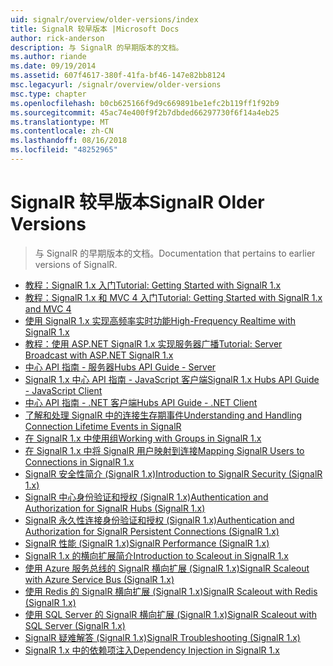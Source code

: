 ```yaml
---
uid: signalr/overview/older-versions/index
title: SignalR 较早版本 |Microsoft Docs
author: rick-anderson
description: 与 SignalR 的早期版本的文档。
ms.author: riande
ms.date: 09/19/2014
ms.assetid: 607f4617-380f-41fa-bf46-147e82bb8124
msc.legacyurl: /signalr/overview/older-versions
msc.type: chapter
ms.openlocfilehash: b0cb625166f9d9c669891be1efc2b119ff1f92b9
ms.sourcegitcommit: 45ac74e400f9f2b7dbded66297730f6f14a4eb25
ms.translationtype: MT
ms.contentlocale: zh-CN
ms.lasthandoff: 08/16/2018
ms.locfileid: "48252965"
---
```

<a name="signalr-older-versions"></a><span data-ttu-id="90c19-103">SignalR 较早版本</span><span class="sxs-lookup"><span data-stu-id="90c19-103">SignalR Older Versions</span></span>
====================
> <span data-ttu-id="90c19-104">与 SignalR 的早期版本的文档。</span><span class="sxs-lookup"><span data-stu-id="90c19-104">Documentation that pertains to earlier versions of SignalR.</span></span>


- [<span data-ttu-id="90c19-105">教程：SignalR 1.x 入门</span><span class="sxs-lookup"><span data-stu-id="90c19-105">Tutorial: Getting Started with SignalR 1.x</span></span>](tutorial-getting-started-with-signalr.md)
- [<span data-ttu-id="90c19-106">教程：SignalR 1.x 和 MVC 4 入门</span><span class="sxs-lookup"><span data-stu-id="90c19-106">Tutorial: Getting Started with SignalR 1.x and MVC 4</span></span>](tutorial-getting-started-with-signalr-and-mvc-4.md)
- [<span data-ttu-id="90c19-107">使用 SignalR 1.x 实现高频率实时功能</span><span class="sxs-lookup"><span data-stu-id="90c19-107">High-Frequency Realtime with SignalR 1.x</span></span>](tutorial-high-frequency-realtime-with-signalr.md)
- [<span data-ttu-id="90c19-108">教程：使用 ASP.NET SignalR 1.x 实现服务器广播</span><span class="sxs-lookup"><span data-stu-id="90c19-108">Tutorial: Server Broadcast with ASP.NET SignalR 1.x</span></span>](tutorial-server-broadcast-with-aspnet-signalr.md)
- [<span data-ttu-id="90c19-109">中心 API 指南 - 服务器</span><span class="sxs-lookup"><span data-stu-id="90c19-109">Hubs API Guide - Server</span></span>](signalr-1x-hubs-api-guide-server.md)
- [<span data-ttu-id="90c19-110">SignalR 1.x 中心 API 指南 - JavaScript 客户端</span><span class="sxs-lookup"><span data-stu-id="90c19-110">SignalR 1.x Hubs API Guide - JavaScript Client</span></span>](signalr-1x-hubs-api-guide-javascript-client.md)
- [<span data-ttu-id="90c19-111">中心 API 指南 - .NET 客户端</span><span class="sxs-lookup"><span data-stu-id="90c19-111">Hubs API Guide - .NET Client</span></span>](signalr-1x-hubs-api-guide-net-client.md)
- [<span data-ttu-id="90c19-112">了解和处理 SignalR 中的连接生存期事件</span><span class="sxs-lookup"><span data-stu-id="90c19-112">Understanding and Handling Connection Lifetime Events in SignalR</span></span>](handling-connection-lifetime-events.md)
- [<span data-ttu-id="90c19-113">在 SignalR 1.x 中使用组</span><span class="sxs-lookup"><span data-stu-id="90c19-113">Working with Groups in SignalR 1.x</span></span>](working-with-groups.md)
- [<span data-ttu-id="90c19-114">在 SignalR 1.x 中将 SignalR 用户映射到连接</span><span class="sxs-lookup"><span data-stu-id="90c19-114">Mapping SignalR Users to Connections in SignalR 1.x</span></span>](mapping-users-to-connections.md)
- [<span data-ttu-id="90c19-115">SignalR 安全性简介 (SignalR 1.x)</span><span class="sxs-lookup"><span data-stu-id="90c19-115">Introduction to SignalR Security (SignalR 1.x)</span></span>](introduction-to-security.md)
- [<span data-ttu-id="90c19-116">SignalR 中心身份验证和授权 (SignalR 1.x)</span><span class="sxs-lookup"><span data-stu-id="90c19-116">Authentication and Authorization for SignalR Hubs (SignalR 1.x)</span></span>](hub-authorization.md)
- [<span data-ttu-id="90c19-117">SignalR 永久性连接身份验证和授权 (SignalR 1.x)</span><span class="sxs-lookup"><span data-stu-id="90c19-117">Authentication and Authorization for SignalR Persistent Connections (SignalR 1.x)</span></span>](persistent-connection-authorization.md)
- [<span data-ttu-id="90c19-118">SignalR 性能 (SignalR 1.x)</span><span class="sxs-lookup"><span data-stu-id="90c19-118">SignalR Performance (SignalR 1.x)</span></span>](signalr-performance.md)
- [<span data-ttu-id="90c19-119">SignalR 1.x 的横向扩展简介</span><span class="sxs-lookup"><span data-stu-id="90c19-119">Introduction to Scaleout in SignalR 1.x</span></span>](scaleout-in-signalr.md)
- [<span data-ttu-id="90c19-120">使用 Azure 服务总线的 SignalR 横向扩展 (SignalR 1.x)</span><span class="sxs-lookup"><span data-stu-id="90c19-120">SignalR Scaleout with Azure Service Bus (SignalR 1.x)</span></span>](scaleout-with-windows-azure-service-bus.md)
- [<span data-ttu-id="90c19-121">使用 Redis 的 SignalR 横向扩展 (SignalR 1.x)</span><span class="sxs-lookup"><span data-stu-id="90c19-121">SignalR Scaleout with Redis (SignalR 1.x)</span></span>](scaleout-with-redis.md)
- [<span data-ttu-id="90c19-122">使用 SQL Server 的 SignalR 横向扩展 (SignalR 1.x)</span><span class="sxs-lookup"><span data-stu-id="90c19-122">SignalR Scaleout with SQL Server (SignalR 1.x)</span></span>](scaleout-with-sql-server.md)
- [<span data-ttu-id="90c19-123">SignalR 疑难解答 (SignalR 1.x)</span><span class="sxs-lookup"><span data-stu-id="90c19-123">SignalR Troubleshooting (SignalR 1.x)</span></span>](troubleshooting.md)
- [<span data-ttu-id="90c19-124">SignalR 1.x 中的依赖项注入</span><span class="sxs-lookup"><span data-stu-id="90c19-124">Dependency Injection in SignalR 1.x</span></span>](dependency-injection.md)

